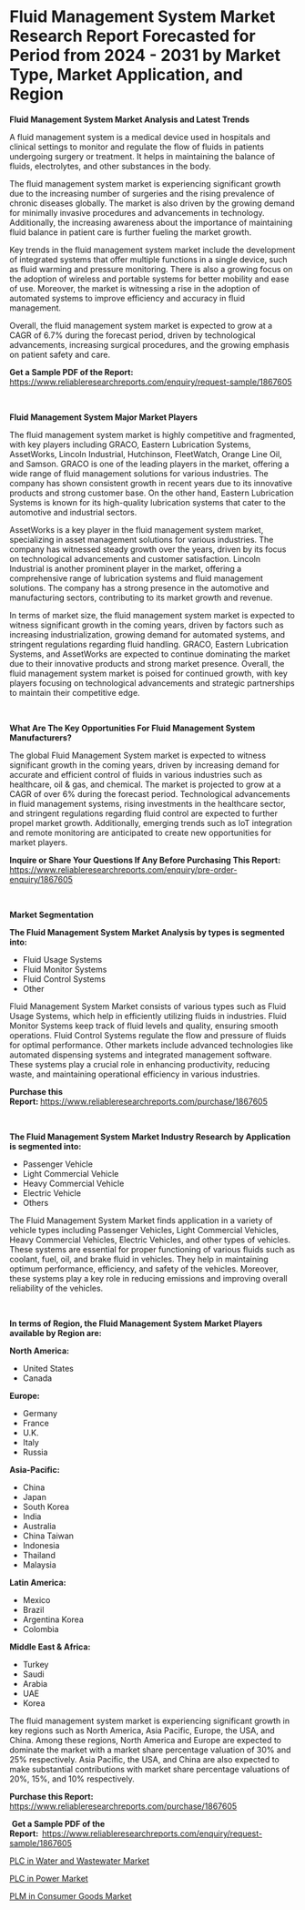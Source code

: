 <p><h1>Fluid Management System Market Research Report Forecasted for Period from 2024 -  2031 by Market Type, Market Application, and Region</h1></p><p><strong>Fluid Management System Market Analysis and Latest Trends</strong></p>
<p><p>A fluid management system is a medical device used in hospitals and clinical settings to monitor and regulate the flow of fluids in patients undergoing surgery or treatment. It helps in maintaining the balance of fluids, electrolytes, and other substances in the body.</p><p>The fluid management system market is experiencing significant growth due to the increasing number of surgeries and the rising prevalence of chronic diseases globally. The market is also driven by the growing demand for minimally invasive procedures and advancements in technology. Additionally, the increasing awareness about the importance of maintaining fluid balance in patient care is further fueling the market growth.</p><p>Key trends in the fluid management system market include the development of integrated systems that offer multiple functions in a single device, such as fluid warming and pressure monitoring. There is also a growing focus on the adoption of wireless and portable systems for better mobility and ease of use. Moreover, the market is witnessing a rise in the adoption of automated systems to improve efficiency and accuracy in fluid management.</p><p>Overall, the fluid management system market is expected to grow at a CAGR of 6.7% during the forecast period, driven by technological advancements, increasing surgical procedures, and the growing emphasis on patient safety and care.</p></p>
<p><strong>Get a Sample PDF of the Report:&nbsp;</strong> <a href="https://www.reliableresearchreports.com/enquiry/request-sample/1867605">https://www.reliableresearchreports.com/enquiry/request-sample/1867605</a></p>
<p>&nbsp;</p>
<p><strong>Fluid Management System Major Market Players</strong></p>
<p><p>The fluid management system market is highly competitive and fragmented, with key players including GRACO, Eastern Lubrication Systems, AssetWorks, Lincoln Industrial, Hutchinson, FleetWatch, Orange Line Oil, and Samson. GRACO is one of the leading players in the market, offering a wide range of fluid management solutions for various industries. The company has shown consistent growth in recent years due to its innovative products and strong customer base. On the other hand, Eastern Lubrication Systems is known for its high-quality lubrication systems that cater to the automotive and industrial sectors.</p><p>AssetWorks is a key player in the fluid management system market, specializing in asset management solutions for various industries. The company has witnessed steady growth over the years, driven by its focus on technological advancements and customer satisfaction. Lincoln Industrial is another prominent player in the market, offering a comprehensive range of lubrication systems and fluid management solutions. The company has a strong presence in the automotive and manufacturing sectors, contributing to its market growth and revenue.</p><p>In terms of market size, the fluid management system market is expected to witness significant growth in the coming years, driven by factors such as increasing industrialization, growing demand for automated systems, and stringent regulations regarding fluid handling. GRACO, Eastern Lubrication Systems, and AssetWorks are expected to continue dominating the market due to their innovative products and strong market presence. Overall, the fluid management system market is poised for continued growth, with key players focusing on technological advancements and strategic partnerships to maintain their competitive edge.</p></p>
<p>&nbsp;</p>
<p><strong>What Are The Key Opportunities For Fluid Management System Manufacturers?</strong></p>
<p><p>The global Fluid Management System market is expected to witness significant growth in the coming years, driven by increasing demand for accurate and efficient control of fluids in various industries such as healthcare, oil & gas, and chemical. The market is projected to grow at a CAGR of over 6% during the forecast period. Technological advancements in fluid management systems, rising investments in the healthcare sector, and stringent regulations regarding fluid control are expected to further propel market growth. Additionally, emerging trends such as IoT integration and remote monitoring are anticipated to create new opportunities for market players.</p></p>
<p><strong>Inquire or Share Your Questions If Any Before Purchasing This Report:</strong> <a href="https://www.reliableresearchreports.com/enquiry/pre-order-enquiry/1867605">https://www.reliableresearchreports.com/enquiry/pre-order-enquiry/1867605</a></p>
<p>&nbsp;</p>
<p><strong>Market Segmentation</strong></p>
<p><strong>The Fluid Management System Market Analysis by types is segmented into:</strong></p>
<p><ul><li>Fluid Usage Systems</li><li>Fluid Monitor Systems</li><li>Fluid Control Systems</li><li>Other</li></ul></p>
<p><p>Fluid Management System Market consists of various types such as Fluid Usage Systems, which help in efficiently utilizing fluids in industries. Fluid Monitor Systems keep track of fluid levels and quality, ensuring smooth operations. Fluid Control Systems regulate the flow and pressure of fluids for optimal performance. Other markets include advanced technologies like automated dispensing systems and integrated management software. These systems play a crucial role in enhancing productivity, reducing waste, and maintaining operational efficiency in various industries.</p></p>
<p><strong>Purchase this Report:&nbsp;</strong><a href="https://www.reliableresearchreports.com/purchase/1867605">https://www.reliableresearchreports.com/purchase/1867605</a></p>
<p>&nbsp;</p>
<p><strong>The Fluid Management System Market Industry Research by Application is segmented into:</strong></p>
<p><ul><li>Passenger Vehicle</li><li>Light Commercial Vehicle</li><li>Heavy Commercial Vehicle</li><li>Electric Vehicle</li><li>Others</li></ul></p>
<p><p>The Fluid Management System Market finds application in a variety of vehicle types including Passenger Vehicles, Light Commercial Vehicles, Heavy Commercial Vehicles, Electric Vehicles, and other types of vehicles. These systems are essential for proper functioning of various fluids such as coolant, fuel, oil, and brake fluid in vehicles. They help in maintaining optimum performance, efficiency, and safety of the vehicles. Moreover, these systems play a key role in reducing emissions and improving overall reliability of the vehicles.</p></p>
<p>&nbsp;</p>
<p><strong>In terms of Region, the Fluid Management System Market Players available by Region are:</strong></p>
<p>
    <p> <strong> North America: </strong>
        <ul>
            <li>United States</li>
            <li>Canada</li>
        </ul>
        </p> 
    <p> <strong> Europe: </strong>
        <ul>
            <li>Germany</li>
            <li>France</li>
            <li>U.K.</li>
            <li>Italy</li>
            <li>Russia</li>
        </ul>
        </p> 
    <p> <strong> Asia-Pacific: </strong>
        <ul>
            <li>China</li>
            <li>Japan</li>
            <li>South Korea</li>
            <li>India</li>
            <li>Australia</li>
            <li>China Taiwan</li>
            <li>Indonesia</li>
            <li>Thailand</li>
            <li>Malaysia</li>
        </ul>
        </p> 
    <p> <strong> Latin America: </strong>
        <ul>
            <li>Mexico</li>
            <li>Brazil</li>
            <li>Argentina Korea</li>
            <li>Colombia</li>
        </ul>
        </p> 
    <p> <strong> Middle East & Africa: </strong>
        <ul>
            <li>Turkey</li>
            <li>Saudi</li>
            <li>Arabia</li>
            <li>UAE</li>
            <li>Korea</li>
        </ul>
    </p>
    </p>
<p><p>The fluid management system market is experiencing significant growth in key regions such as North America, Asia Pacific, Europe, the USA, and China. Among these regions, North America and Europe are expected to dominate the market with a market share percentage valuation of 30% and 25% respectively. Asia Pacific, the USA, and China are also expected to make substantial contributions with market share percentage valuations of 20%, 15%, and 10% respectively.</p></p>
<p><strong>Purchase this Report: </strong><a href="https://www.reliableresearchreports.com/purchase/1867605">https://www.reliableresearchreports.com/purchase/1867605</a></p>
<p>&nbsp;<strong>Get a Sample PDF of the Report:&nbsp;&nbsp;</strong><a href="https://www.reliableresearchreports.com/enquiry/request-sample/1867605">https://www.reliableresearchreports.com/enquiry/request-sample/1867605</a></p>
<p><strong></strong></p>
<p><p><a href="https://view.publitas.com/reportprime-1/plc-in-water-and-wastewater-market-research-report-reveals-the-latest-trends-and-opportunities-of-this-market-for-period-from-2023-2030/">PLC in Water and Wastewater Market</a></p><p><a href="https://view.publitas.com/reportprime-1/plc-in-power-market-size-focuses-on-market-dynamics-in-depth-analysis-and-future-projections-of-its-market-forecasted-for-period-from-2023-to-2030/">PLC in Power Market</a></p><p><a href="https://view.publitas.com/reportprime-1/plm-in-consumer-goods-market-size-share-trends-analysis-report-by-application-regional-outlook-competitive-strategies-and-segment-forecasts-2023-2030/">PLM in Consumer Goods Market</a></p></p>